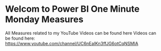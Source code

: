 # Welcom to Power BI One Minute Monday Measures
All Measures related to my YouTube Videos can be found here
Videos can be found here: https://www.youtube.com/channel/UC6nEaIKn3ffJG6otCqNSMlA
